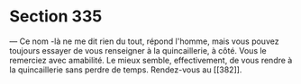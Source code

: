 # Section 335

— Ce nom -là ne me dit rien du tout, répond l'homme, mais vous pouvez toujours essayer de vous renseigner à la quincaillerie, à côté. Vous le remerciez avec amabilité. Le mieux semble, effectivement, de vous rendre à la quincaillerie sans perdre de temps. Rendez-vous au [[382]].